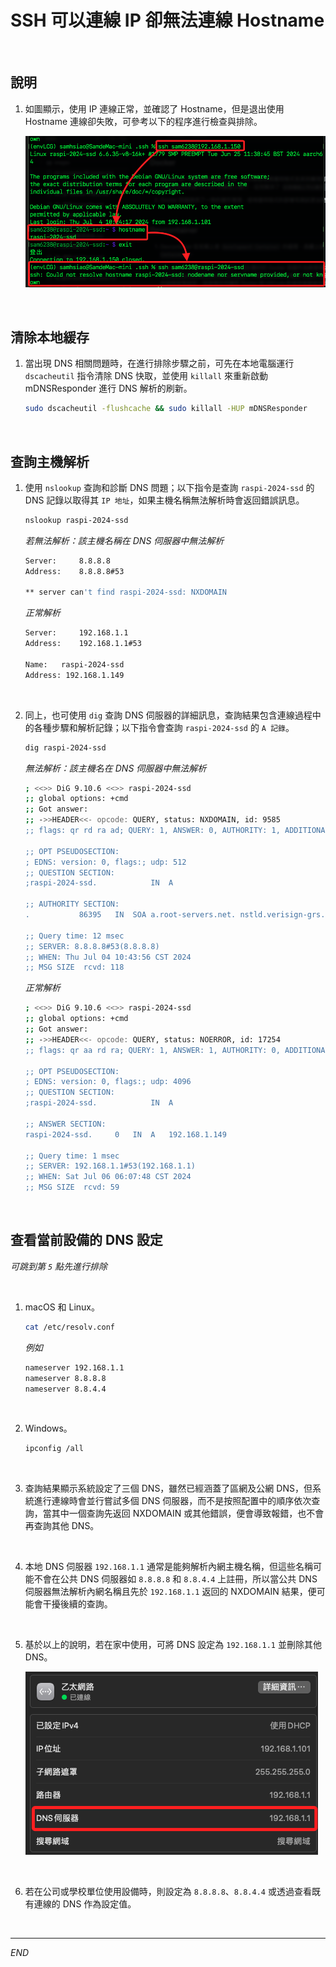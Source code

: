 # SSH 可以連線 IP 卻無法連線 Hostname

<br>

## 說明

1. 如圖顯示，使用 IP 連線正常，並確認了 Hostname，但是退出使用 Hostname 連線卻失敗，可參考以下的程序進行檢查與排除。

    ![](images/img_23.png)

<br>

## 清除本地緩存

1. 當出現 DNS 相關問題時，在進行排除步驟之前，可先在本地電腦運行 `dscacheutil` 指令清除 DNS 快取，並使用 `killall` 來重新啟動 mDNSResponder 進行 DNS 解析的刷新。

    ```bash
    sudo dscacheutil -flushcache && sudo killall -HUP mDNSResponder
    ```

<br>

## 查詢主機解析

1. 使用 `nslookup` 查詢和診斷 DNS 問題；以下指令是查詢 `raspi-2024-ssd` 的 DNS 記錄以取得其 `IP 地址`，如果主機名稱無法解析時會返回錯誤訊息。

    ```bash
    nslookup raspi-2024-ssd
    ```

    _若無法解析：該主機名稱在 DNS 伺服器中無法解析_

    ```bash
    Server:		8.8.8.8
    Address:	8.8.8.8#53

    ** server can't find raspi-2024-ssd: NXDOMAIN
    ```

    _正常解析_

    ```bash
    Server:		192.168.1.1
    Address:	192.168.1.1#53

    Name:	raspi-2024-ssd
    Address: 192.168.1.149
    ```

<br>

2. 同上，也可使用 `dig` 查詢 DNS 伺服器的詳細訊息，查詢結果包含連線過程中的各種步驟和解析記錄；以下指令會查詢 `raspi-2024-ssd` 的 `A 記錄`。

    ```bash
    dig raspi-2024-ssd
    ```

    _無法解析：該主機名在 DNS 伺服器中無法解析_

    ```bash
    ; <<>> DiG 9.10.6 <<>> raspi-2024-ssd
    ;; global options: +cmd
    ;; Got answer:
    ;; ->>HEADER<<- opcode: QUERY, status: NXDOMAIN, id: 9585
    ;; flags: qr rd ra ad; QUERY: 1, ANSWER: 0, AUTHORITY: 1, ADDITIONAL: 1

    ;; OPT PSEUDOSECTION:
    ; EDNS: version: 0, flags:; udp: 512
    ;; QUESTION SECTION:
    ;raspi-2024-ssd.			IN	A

    ;; AUTHORITY SECTION:
    .			86395	IN	SOA	a.root-servers.net. nstld.verisign-grs.com. 2024070302 1800 900 604800 86400

    ;; Query time: 12 msec
    ;; SERVER: 8.8.8.8#53(8.8.8.8)
    ;; WHEN: Thu Jul 04 10:43:56 CST 2024
    ;; MSG SIZE  rcvd: 118
    ```

    _正常解析_

    ```bash
    ; <<>> DiG 9.10.6 <<>> raspi-2024-ssd
    ;; global options: +cmd
    ;; Got answer:
    ;; ->>HEADER<<- opcode: QUERY, status: NOERROR, id: 17254
    ;; flags: qr aa rd ra; QUERY: 1, ANSWER: 1, AUTHORITY: 0, ADDITIONAL: 1

    ;; OPT PSEUDOSECTION:
    ; EDNS: version: 0, flags:; udp: 4096
    ;; QUESTION SECTION:
    ;raspi-2024-ssd.			IN	A

    ;; ANSWER SECTION:
    raspi-2024-ssd.		0	IN	A	192.168.1.149

    ;; Query time: 1 msec
    ;; SERVER: 192.168.1.1#53(192.168.1.1)
    ;; WHEN: Sat Jul 06 06:07:48 CST 2024
    ;; MSG SIZE  rcvd: 59
    ```

<br>

## 查看當前設備的 DNS 設定

_可跳到第 `5` 點先進行排除_

<br>

1. macOS 和 Linux。

    ```bash
    cat /etc/resolv.conf
    ```

    _例如_

    ```bash
    nameserver 192.168.1.1
    nameserver 8.8.8.8
    nameserver 8.8.4.4
    ```

<br>

2. Windows。

    ```bash
    ipconfig /all
    ```

<br>

3. 查詢結果顯示系統設定了三個 DNS，雖然已經涵蓋了區網及公網 DNS，但系統進行連線時會並行嘗試多個 DNS 伺服器，而不是按照配置中的順序依次查詢，當其中一個查詢先返回 NXDOMAIN 或其他錯誤，便會導致報錯，也不會再查詢其他 DNS。

<br>

4. 本地 DNS 伺服器 `192.168.1.1` 通常是能夠解析內網主機名稱，但這些名稱可能不會在公共 DNS 伺服器如 `8.8.8.8` 和 `8.8.4.4` 上註冊，所以當公共 DNS 伺服器無法解析內網名稱且先於 `192.168.1.1` 返回的 NXDOMAIN 結果，便可能會干擾後續的查詢。

<br>

5. 基於以上的說明，若在家中使用，可將 DNS 設定為 `192.168.1.1` 並刪除其他 DNS。

    ![](images/img_24.png)

<br>

6. 若在公司或學校單位使用設備時，則設定為 `8.8.8.8`、`8.8.4.4` 或透過查看既有連線的 DNS 作為設定值。


<br>

___

_END_